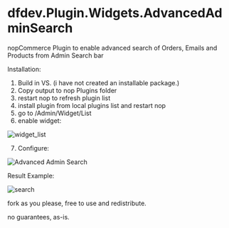 # dfdev.Plugin.Widgets.AdvancedAdminSearch
nopCommerce Plugin to enable advanced search of Orders, Emails and Products from Admin Search bar

Installation: 
 1. Build in VS. (i have not created an installable package.)
  2. Copy output to nop Plugins folder
  3. restart nop to refresh plugin list
  4. install plugin from local plugins list and restart nop
  5. go to /Admin/Widget/List
  6. enable widget:
 
![widget_list](https://github.com/user-attachments/assets/6d968172-7a06-4bbb-b413-c49a2d0efcee)

7. Configure:

![Advanced Admin Search](https://github.com/user-attachments/assets/f35cba88-01b3-4e4f-94b8-f27367ea8cc3)

Result Example:

![search](https://github.com/user-attachments/assets/65f302a6-d999-4cc6-b16c-30bb72e07ca7)


fork as you please, free to use and redistribute.

no guarantees, as-is.

